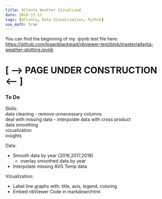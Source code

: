 ```yaml
---
title: Atlanta Weather Vizualized
date: 2018-12-12
tags: [Atlanta, Data Vizualization, Python]
use_math: true
---
```


You can find the beginning of my .ipynb test file here:
https://github.com/loganblackstad/nbviewer-test/blob/master/atlanta-weather-plotting.ipynb


# [ -->  PAGE UNDER CONSTRUCTION  <-- ]

### To Do

Skills:  
data cleaning - remove unnecessary columns  
deal with missing data - interpolate data with cross product  
data smoothing  
vizualization  
insights  


Data:  
* Smooth data by year (2016,2017,2018)  
  - overlay smoothed data by year  
* Interpolate missing AVG Temp data   


Vizualization:  
* Label line graphs with:  title, axis, legend, coloring  
* Embed nbViewer Code in markdown/html  



